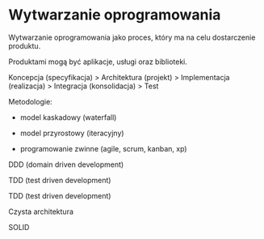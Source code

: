 Wytwarzanie oprogramowania
==========================

Wytwarzanie oprogramowania jako proces, który ma na celu dostarczenie produktu.

Produktami mogą być aplikacje, usługi oraz biblioteki.

Koncepcja (specyfikacja) > Architektura (projekt) > Implementacja (realizacja) > Integracja (konsolidacja) > Test

Metodologie:

 - model kaskadowy (waterfall)

 - model przyrostowy (iteracyjny)

 - programowanie zwinne (agile, scrum, kanban, xp)

DDD (domain driven development)

TDD (test driven development)

TDD (test driven development)

Czysta architektura

SOLID

